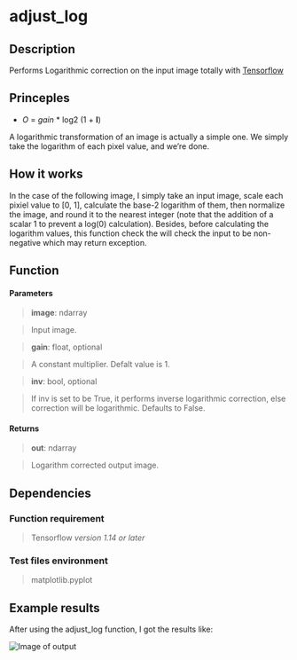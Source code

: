 # adjust_log


## Description
Performs Logarithmic correction on the input image totally with [Tensorflow](https://www.tensorflow.org/) 

## Princeples

- *O* = *gain*  * log2 (1 + **I**) 

A logarithmic transformation of an image is actually a simple one. We simply take the logarithm of each pixel value, and we’re done. 

## How it works
In the case of the following image, I simply take an input image, scale each pixiel value to [0, 1], calculate the base-2 logarithm of them, then normalize the image, and round it to the nearest integer (note that the addition of a scalar 1 to prevent a log(0) calculation).
Besides, before calculating the logarithm values, this function check the will check the input to be non-negative which may return exception.

## Function

#### Parameters

>**image**: ndarray

> Input image.

>**gain**: float, optional

> A constant multiplier. Defalt value is 1.

>**inv**: bool, optional

> If inv is set to be True, it performs inverse logarithmic correction, else 
correction will be logarithmic. Defaults to False.

#### Returns
>**out**: ndarray

> Logarithm corrected output image.


## Dependencies

### Function requirement
> Tensorflow *version 1.14 or later*

### Test files environment
> matplotlib.pyplot



## Example results
After using the adjust_log function, I got the results like: 

![Image of output](https://github.com/qg007110/PatternFlow/edit/master/adjust_log/output.png)
